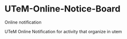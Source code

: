 # UTeM-Online-Notice-Board
Online notification

UTeM Online Notification for activity that organize in utem
